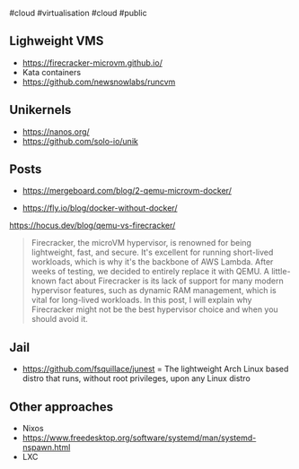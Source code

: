 #cloud #virtualisation #cloud #public

## Lighweight VMS

- https://firecracker-microvm.github.io/
- Kata containers
- https://github.com/newsnowlabs/runcvm

## Unikernels

- https://nanos.org/
- https://github.com/solo-io/unik

## Posts

- https://mergeboard.com/blog/2-qemu-microvm-docker/

- https://fly.io/blog/docker-without-docker/

https://hocus.dev/blog/qemu-vs-firecracker/
> Firecracker, the microVM hypervisor, is renowned for being lightweight, fast, and secure. It's excellent for running short-lived workloads, which is why it's the backbone of AWS Lambda. After weeks of testing, we decided to entirely replace it with QEMU. A little-known fact about Firecracker is its lack of support for many modern hypervisor features, such as dynamic RAM management, which is vital for long-lived workloads. In this post, I will explain why Firecracker might not be the best hypervisor choice and when you should avoid it.

## Jail

- https://github.com/fsquillace/junest = The lightweight Arch Linux based distro that runs, without root privileges, upon any Linux distro

## Other approaches

- Nixos
- https://www.freedesktop.org/software/systemd/man/systemd-nspawn.html
- LXC